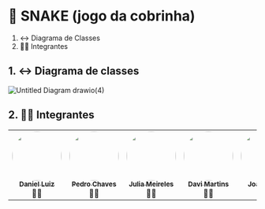 # 🐍 SNAKE (jogo da cobrinha)

1. ↔️ Diagrama de Classes
2. 👨‍💻 Integrantes


## 1. ↔️ Diagrama de classes

![Untitled Diagram drawio(4)](https://github.com/JooJPaulo/TrabalhoEmGrupoNovasTecnologias/assets/107230091/36c52b41-5f04-439b-85ec-23c4dad0db73)

## 2. 👨‍💻 Integrantes


<table>
  <tr>
    <td align="center"><a href="https://github.com/DanielL159"><img style="border-radius: 50%;" src="https://avatars.githubusercontent.com/u/106317396?v=4" width="100px;"/><br /><sub><b>Daniel Luiz</b></sub></a><br /><a>👨‍💻</a></td>
        <td align="center"><a href="https://github.com/Pedro-Chaves2505"><img style="border-radius: 50%;" src="https://avatars.githubusercontent.com/u/107230091?v=4" width="100px;"/><br /><sub><b>Pedro Chaves</b></sub></a><br /><a>👨‍💻</a></td>
        <td align="center"><a href="https://github.com/juliameireles"><img style="border-radius: 50%;" src="https://avatars.githubusercontent.com/u/132387639?v=4" width="100px;"/><br /><sub><b>Julia Meireles</b></sub></a><br /><a>👨‍💻</a></td>
        <td align="center"><a href="https://github.com/Vilehauk"><img style="border-radius: 50%;" src="https://avatars.githubusercontent.com/u/151260459?v=4" width="100px;"/><br /><sub><b>Davi Martins</b></sub></a><br /><a>👨‍💻</a></td>
        <td align="center"><a href="https://github.com/JooJPaulo"><img style="border-radius: 50%;" src="https://avatars.githubusercontent.com/u/108131013?v=4" width="100px;"/><br /><sub><b>João Paulo</b></sub></a><br /><a>👨‍💻</a></td>
  <tr>
<table>

    
    

